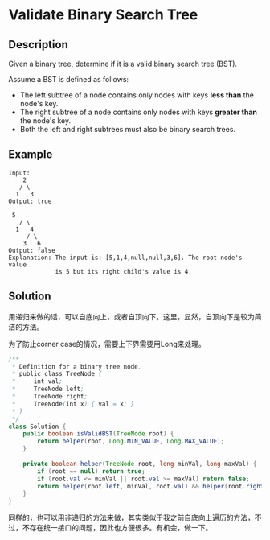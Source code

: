 # Validate Binary Search Tree

## Description

Given a binary tree, determine if it is a valid binary search tree \(BST\).

Assume a BST is defined as follows:

* The left subtree of a node contains only nodes with keys **less than** the node's key.
* The right subtree of a node contains only nodes with keys **greater than** the node's key.
* Both the left and right subtrees must also be binary search trees.

## Example

```text
Input:
    2
   / \
  1   3
Output: true
```

```text
 5
   / \
  1   4
     / \
    3   6
Output: false
Explanation: The input is: [5,1,4,null,null,3,6]. The root node's value
             is 5 but its right child's value is 4.
```

## Solution

用递归来做的话，可以自底向上，或者自顶向下。这里，显然，自顶向下是较为简洁的方法。

为了防止corner case的情况，需要上下界需要用Long来处理。

```java
/**
 * Definition for a binary tree node.
 * public class TreeNode {
 *     int val;
 *     TreeNode left;
 *     TreeNode right;
 *     TreeNode(int x) { val = x; }
 * }
 */
class Solution {
    public boolean isValidBST(TreeNode root) {
        return helper(root, Long.MIN_VALUE, Long.MAX_VALUE);
    }
    
    private boolean helper(TreeNode root, long minVal, long maxVal) {
        if (root == null) return true;
        if (root.val <= minVal || root.val >= maxVal) return false;
        return helper(root.left, minVal, root.val) && helper(root.right, root.val, maxVal);
    }
}
```

同样的，也可以用非递归的方法来做，其实类似于我之前自底向上遍历的方法，不过，不存在统一接口的问题，因此也方便很多。有机会，做一下。

